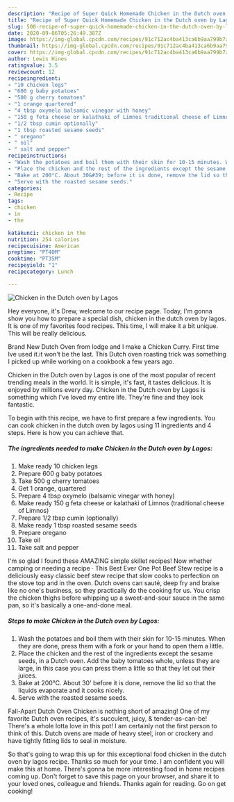 ```yaml
---
description: "Recipe of Super Quick Homemade Chicken in the Dutch oven by Lagos"
title: "Recipe of Super Quick Homemade Chicken in the Dutch oven by Lagos"
slug: 500-recipe-of-super-quick-homemade-chicken-in-the-dutch-oven-by-lagos
date: 2020-09-06T05:26:49.387Z
image: https://img-global.cpcdn.com/recipes/91c712ac4ba413ca6b9aa799b7a3323a/751x532cq70/chicken-in-the-dutch-oven-by-lagos-recipe-main-photo.jpg
thumbnail: https://img-global.cpcdn.com/recipes/91c712ac4ba413ca6b9aa799b7a3323a/751x532cq70/chicken-in-the-dutch-oven-by-lagos-recipe-main-photo.jpg
cover: https://img-global.cpcdn.com/recipes/91c712ac4ba413ca6b9aa799b7a3323a/751x532cq70/chicken-in-the-dutch-oven-by-lagos-recipe-main-photo.jpg
author: Lewis Hines
ratingvalue: 3.5
reviewcount: 12
recipeingredient:
- "10 chicken legs"
- "600 g baby potatoes"
- "500 g cherry tomatoes"
- "1 orange quartered"
- "4 tbsp oxymelo balsamic vinegar with honey"
- "150 g feta cheese or kalathaki of Limnos traditional cheese of Limnos"
- "1/2 tbsp cumin optionally"
- "1 tbsp roasted sesame seeds"
- " oregano"
- " oil"
- " salt and pepper"
recipeinstructions:
- "Wash the potatoes and boil them with their skin for 10-15 minutes. When they are done, press them with a fork or your hand to open them a little."
- "Place the chicken and the rest of the ingredients except the sesame seeds, in a Dutch oven. Add the baby tomatoes whole, unless they are large, in this case you can press them a little so that they let out their juices."
- "Bake at 200°C. About 30&#39; before it is done, remove the lid so that the liquids evaporate and it cooks nicely."
- "Serve with the roasted sesame seeds."
categories:
- Recipe
tags:
- chicken
- in
- the

katakunci: chicken in the 
nutrition: 254 calories
recipecuisine: American
preptime: "PT40M"
cooktime: "PT35M"
recipeyield: "1"
recipecategory: Lunch

---
```



![Chicken in the Dutch oven by Lagos](https://img-global.cpcdn.com/recipes/91c712ac4ba413ca6b9aa799b7a3323a/751x532cq70/chicken-in-the-dutch-oven-by-lagos-recipe-main-photo.jpg)

Hey everyone, it's Drew, welcome to our recipe page. Today, I'm gonna show you how to prepare a special dish, chicken in the dutch oven by lagos. It is one of my favorites food recipes. This time, I will make it a bit unique. This will be really delicious.

Brand New Dutch Oven from lodge and I make a Chicken Curry. First time Ive used it.it won&#39;t be the last. This Dutch oven roasting trick was something I picked up while working on a cookbook a few years ago.

Chicken in the Dutch oven by Lagos is one of the most popular of recent trending meals in the world. It is simple, it's fast, it tastes delicious. It is enjoyed by millions every day. Chicken in the Dutch oven by Lagos is something which I've loved my entire life. They're fine and they look fantastic.


To begin with this recipe, we have to first prepare a few ingredients. You can cook chicken in the dutch oven by lagos using 11 ingredients and 4 steps. Here is how you can achieve that.

<!--inarticleads1-->

##### The ingredients needed to make Chicken in the Dutch oven by Lagos:

1. Make ready 10 chicken legs
1. Prepare 600 g baby potatoes
1. Take 500 g cherry tomatoes
1. Get 1 orange, quartered
1. Prepare 4 tbsp oxymelo (balsamic vinegar with honey)
1. Make ready 150 g feta cheese or kalathaki of Limnos (traditional cheese of Limnos)
1. Prepare 1/2 tbsp cumin (optionally)
1. Make ready 1 tbsp roasted sesame seeds
1. Prepare  oregano
1. Take  oil
1. Take  salt and pepper


I&#39;m so glad I found these AMAZING simple skillet recipes! Now whether camping or needing a recipe · This Best Ever One Pot Beef Stew recipe is a deliciously easy classic beef stew recipe that slow cooks to perfection on the stove top and in the oven. Dutch ovens can sauté, deep fry and braise like no one&#39;s business, so they practically do the cooking for us. You crisp the chicken thighs before whipping up a sweet-and-sour sauce in the same pan, so it&#39;s basically a one-and-done meal. 

<!--inarticleads2-->

##### Steps to make Chicken in the Dutch oven by Lagos:

1. Wash the potatoes and boil them with their skin for 10-15 minutes. When they are done, press them with a fork or your hand to open them a little.
1. Place the chicken and the rest of the ingredients except the sesame seeds, in a Dutch oven. Add the baby tomatoes whole, unless they are large, in this case you can press them a little so that they let out their juices.
1. Bake at 200°C. About 30&#39; before it is done, remove the lid so that the liquids evaporate and it cooks nicely.
1. Serve with the roasted sesame seeds.


Fall-Apart Dutch Oven Chicken is nothing short of amazing! One of my favorite Dutch oven recipes, it&#39;s succulent, juicy, &amp; tender-as-can-be! There&#39;s a whole lotta love in this pot! I am certainly not the first person to think of this. Dutch ovens are made of heavy steel, iron or crockery and have tightly fitting lids to seal in moisture. 

So that's going to wrap this up for this exceptional food chicken in the dutch oven by lagos recipe. Thanks so much for your time. I am confident you will make this at home. There's gonna be more interesting food in home recipes coming up. Don't forget to save this page on your browser, and share it to your loved ones, colleague and friends. Thanks again for reading. Go on get cooking!
